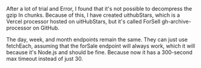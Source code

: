 After a lot of trial and Error, I found that it's not possible to decompress the gzip In chunks. Because of this, I have created uithubStars, which is a Vercel processor hosted on uitHubStars, but it's called ForSell gh-archive-processor on GitHub.

The day, week, and month endpoints remain the same. They can just use fetchEach, assuming that the forSale endpoint will always work, which it will because it's Node.js and should be fine. Because now it has a 300-second max timeout instead of just 30.
